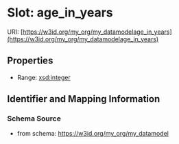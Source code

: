 # Slot: age_in_years

URI: [https://w3id.org/my_org/my_datamodelage_in_years](https://w3id.org/my_org/my_datamodelage_in_years)



<!-- no inheritance hierarchy -->


## Properties

 * Range: [xsd:integer](http://www.w3.org/2001/XMLSchema#integer)



## Identifier and Mapping Information







### Schema Source


* from schema: https://w3id.org/my_org/my_datamodel



